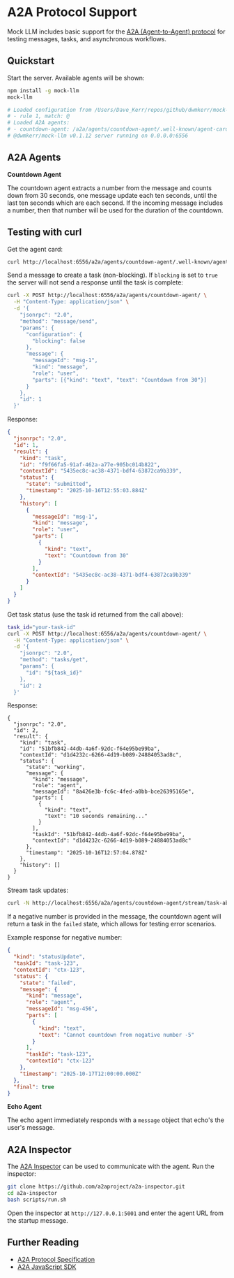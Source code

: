# A2A Protocol Support

Mock LLM includes basic support for the [A2A (Agent-to-Agent) protocol](https://a2a-protocol.org) for testing messages, tasks, and asynchronous workflows.

## Quickstart

Start the server. Available agents will be shown:

```bash
npm install -g mock-llm
mock-llm

# Loaded configuration from /Users/Dave_Kerr/repos/github/dwmkerr/mock-llm/mock-llm.yaml
# - rule 1, match: @
# Loaded A2A agents:
# - countdown-agent: /a2a/agents/countdown-agent/.well-known/agent-card.json
# @dwmkerr/mock-llm v0.1.12 server running on 0.0.0.0:6556
```

## A2A Agents

**Countdown Agent**

The countdown agent extracts a number from the message and counts down from 30 seconds, one message update each ten seconds, until the last ten seconds which are each second. If the incoming message includes a number, then that number will be used for the duration of the countdown.

## Testing with curl

Get the agent card:

```bash
curl http://localhost:6556/a2a/agents/countdown-agent/.well-known/agent-card.json
```

Send a message to create a task (non-blocking). If `blocking` is set to `true` the server will not send a response until the task is complete:

```bash
curl -X POST http://localhost:6556/a2a/agents/countdown-agent/ \
  -H "Content-Type: application/json" \
  -d '{
    "jsonrpc": "2.0",
    "method": "message/send",
    "params": {
      "configuration": {
        "blocking": false
      },
      "message": {
        "messageId": "msg-1",
        "kind": "message",
        "role": "user",
        "parts": [{"kind": "text", "text": "Countdown from 30"}]
      }
    },
    "id": 1
  }'
```

Response:

```json
{
  "jsonrpc": "2.0",
  "id": 1,
  "result": {
    "kind": "task",
    "id": "f9f66fa5-91af-462a-a77e-905bc014b822",
    "contextId": "5435ec8c-ac38-4371-bdf4-63872ca9b339",
    "status": {
      "state": "submitted",
      "timestamp": "2025-10-16T12:55:03.884Z"
    },
    "history": [
      {
        "messageId": "msg-1",
        "kind": "message",
        "role": "user",
        "parts": [
          {
            "kind": "text",
            "text": "Countdown from 30"
          }
        ],
        "contextId": "5435ec8c-ac38-4371-bdf4-63872ca9b339"
      }
    ]
  }
}
```

Get task status (use the task id returned from the call above):

```bash
task_id="your-task-id"
curl -X POST http://localhost:6556/a2a/agents/countdown-agent/ \
  -H "Content-Type: application/json" \
  -d '{
    "jsonrpc": "2.0",
    "method": "tasks/get",
    "params": {
      "id": "${task_id}"
    },
    "id": 2
  }'
```

Response:

```
{
  "jsonrpc": "2.0",
  "id": 2,
  "result": {
    "kind": "task",
    "id": "51bfb842-44db-4a6f-92dc-f64e95be99ba",
    "contextId": "d1d4232c-6266-4d19-b089-24884053ad8c",
    "status": {
      "state": "working",
      "message": {
        "kind": "message",
        "role": "agent",
        "messageId": "8a426e3b-fc6c-4fed-a0bb-bce26395165e",
        "parts": [
          {
            "kind": "text",
            "text": "10 seconds remaining..."
          }
        ],
        "taskId": "51bfb842-44db-4a6f-92dc-f64e95be99ba",
        "contextId": "d1d4232c-6266-4d19-b089-24884053ad8c"
      },
      "timestamp": "2025-10-16T12:57:04.878Z"
    },
    "history": []
  }
}
```

Stream task updates:

```bash
curl -N http://localhost:6556/a2a/agents/countdown-agent/stream/task-abc123
```

If a negative number is provided in the message, the countdown agent will return a task in the `failed` state, which allows for testing error scenarios.

Example response for negative number:

```json
{
  "kind": "statusUpdate",
  "taskId": "task-123",
  "contextId": "ctx-123",
  "status": {
    "state": "failed",
    "message": {
      "kind": "message",
      "role": "agent",
      "messageId": "msg-456",
      "parts": [
        {
          "kind": "text",
          "text": "Cannot countdown from negative number -5"
        }
      ],
      "taskId": "task-123",
      "contextId": "ctx-123"
    },
    "timestamp": "2025-10-17T12:00:00.000Z"
  },
  "final": true
}
```

**Echo Agent**

The echo agent immediately responds with a `message` object that echo's the user's message.

## A2A Inspector

The [A2A Inspector](https://github.com/a2aproject/a2a-inspector) can be used to communicate with the agent. Run the inspector:

```bash
git clone https://github.com/a2aproject/a2a-inspector.git
cd a2a-inspector
bash scripts/run.sh
```

Open the inspector at `http://127.0.0.1:5001` and enter the agent URL from the startup message.

## Further Reading

- [A2A Protocol Specification](https://a2a-protocol.org)
- [A2A JavaScript SDK](https://github.com/a2aproject/a2a-js-sdk)
